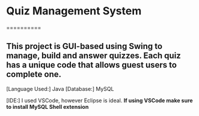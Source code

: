 # Quiz Management System
==========

This project is GUI-based using Swing to manage, build and answer quizzes. Each quiz has a unique code that allows guest users to complete one.
------

[Language Used:] Java
[Database:] MySQL

[IDE:] I used VSCode, however Eclipse is ideal. **If using VSCode make sure to install MySQL Shell extension**